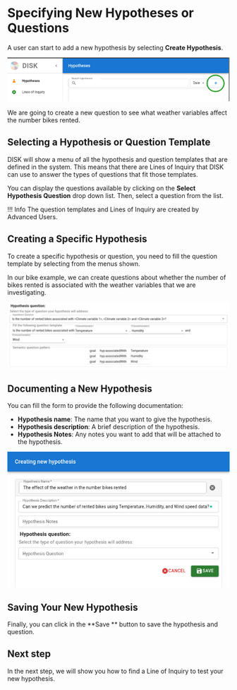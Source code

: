 # Specifying New Hypotheses or Questions

A user can start to add a new hypothesis by selecting **Create Hypothesis**.

![New Hypothesis](../figures/user-guide/button.png "New Hypothesis")

We are going to create a new question to see what weather variables affect the number bikes rented.

## Selecting a Hypothesis or Question Template

DISK will show a menu of all the hypothesis and question templates that are defined in the system.  This means that there are Lines of Inquiry that DISK can use to answer the types of questions that fit those templates.

You can display the questions available by clicking on the **Select Hypothesis Question** drop down list.
Then, select a question from the list.

!!! Info
    The question templates and Lines of Inquiry are created by Advanced Users.

## Creating a Specific Hypothesis

To create a specific hypothesis or question, you need to fill the question template by selecting from the menus shown.

In our bike example, we can create questions about whether the number of bikes rented is associated with the weather variables that we are investigating.

![Select Question](../figures/user-guide/select-variable.png "Select Question")


## Documenting a New Hypothesis

You can fill the form to provide the following documentation:

- **Hypothesis name**: The name that you want to give the hypothesis.
- **Hypothesis description**: A brief description of the hypothesis.
- **Hypothesis Notes**: Any notes you want to add that will be attached to the hypothesis.

![New Hypothesis](../figures/user-guide/new-hypothesis.png "New Hypothesis")

## Saving Your New Hypothesis

Finally, you can click in the **Save ** button to save the hypothesis and question.

## Next step

In the next step, we will show you how to find a Line of Inquiry to test your new hypothesis.
